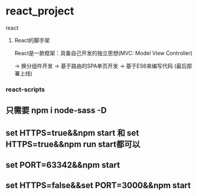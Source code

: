 # react_project
react

1. React的脚手架
    
    React是一款框架：具备自己开发的独立思想(MVC: Model View Controller)
    
    -> 换分组件开发
    -> 基于路由的SPA单页开发
    -> 基于ES6来编写代码 (最后部署上线)
### react-scripts

## 只需要 npm i node-sass -D

## set HTTPS=true&&npm start 和 set HTTPS=true&&npm run start都可以

## set PORT=63342&&npm start

## set HTTPS=false&&set PORT=3000&&npm start
